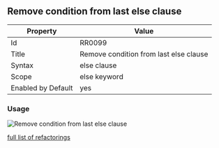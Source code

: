 ## Remove condition from last else clause

Property | Value
--- | --- 
Id | RR0099
Title | Remove condition from last else clause
Syntax | else clause
Scope | else keyword
Enabled by Default | yes

### Usage

![Remove condition from last else clause](../../images/refactorings/RemoveConditionFromLastElse.png)

[full list of refactorings](Refactorings.md)
